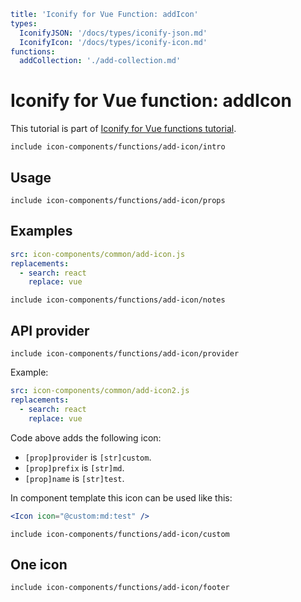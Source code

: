 ```yaml
title: 'Iconify for Vue Function: addIcon'
types:
  IconifyJSON: '/docs/types/iconify-json.md'
  IconifyIcon: '/docs/types/iconify-icon.md'
functions:
  addCollection: './add-collection.md'
```

# Iconify for Vue function: addIcon

This tutorial is part of [Iconify for Vue functions tutorial](./index.md#functions).

`include icon-components/functions/add-icon/intro`

## Usage

`include icon-components/functions/add-icon/props`

## Examples

```yaml
src: icon-components/common/add-icon.js
replacements:
  - search: react
    replace: vue
```

`include icon-components/functions/add-icon/notes`

## API provider

`include icon-components/functions/add-icon/provider`

Example:

```yaml
src: icon-components/common/add-icon2.js
replacements:
  - search: react
    replace: vue
```

Code above adds the following icon:

- `[prop]provider` is `[str]custom`.
- `[prop]prefix` is `[str]md`.
- `[prop]name` is `[str]test`.

In component template this icon can be used like this:

```jsx
<Icon icon="@custom:md:test" />
```

`include icon-components/functions/add-icon/custom`

## One icon

`include icon-components/functions/add-icon/footer`
